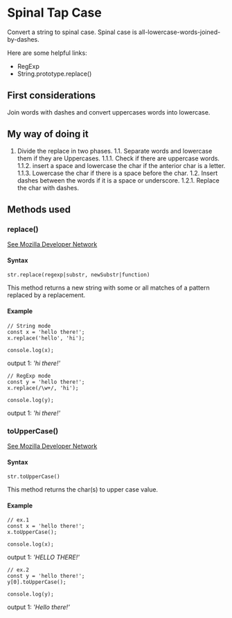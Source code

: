 # Spinal Tap Case

Convert a string to spinal case. Spinal case is all-lowercase-words-joined-by-dashes.

Here are some helpful links:
 * RegExp
 * String.prototype.replace()

## First considerations

Join words with dashes and convert uppercases words into lowercase.

## My way of doing it

1. Divide the replace in two phases.
1.1. Separate words and lowercase them if they are Uppercases.
1.1.1. Check if there are uppercase words.
1.1.2. insert a space and lowercase the char if the anterior char is a letter.
1.1.3. Lowercase the char if there is a space before the char.
1.2. Insert dashes between the words if it is a space or underscore.
1.2.1. Replace the char with dashes.

## Methods used
### replace()

[See Mozilla Developer Network](https://developer.mozilla.org/en-US/docs/Web/JavaScript/Reference/Global_Objects/String/replace)

#### Syntax
`str.replace(regexp|substr, newSubstr|function)`

This method returns a new string with some or all matches of a pattern replaced by a replacement.

#### Example
```
// String mode
const x = 'hello there!';
x.replace('hello', 'hi');

console.log(x);
```
output 1: *'hi there!'*

```
// RegExp mode
const y = 'hello there!';
x.replace(/\w+/, 'hi');

console.log(y);
```
output 1: *'hi there!'*


### toUpperCase()

[See Mozilla Developer Network](https://developer.mozilla.org/en-US/docs/Web/JavaScript/Reference/Global_Objects/String/toUpperCase)

#### Syntax
`str.toUpperCase()`

This method returns the char(s) to upper case value.

#### Example
```
// ex.1
const x = 'hello there!';
x.toUpperCase();

console.log(x);
```
output 1: *'HELLO THERE!'*

```
// ex.2
const y = 'hello there!';
y[0].toUpperCase();

console.log(y);
```
output 1: *'Hello there!'*
